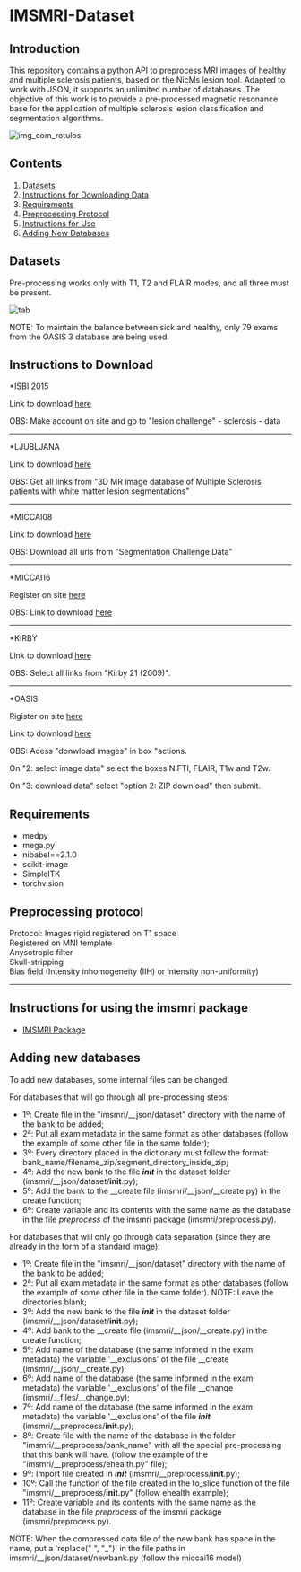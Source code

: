 # IMSMRI-Dataset

Introduction
-------------------------------------------

This repository contains a python API to preprocess MRI images of healthy and multiple sclerosis patients, based on the NicMs lesion tool.
Adapted to work with JSON, it supports an unlimited number of databases.
The objective of this work is to provide a pre-processed magnetic resonance base for the application of multiple sclerosis lesion classification and segmentation algorithms.

![img_com_rotulos](https://user-images.githubusercontent.com/49326502/90802677-f85a1080-e2ed-11ea-98f2-0cf11adc92d1.png)

Contents
-------------------------------------------

1. [Datasets](#datasets)
2. [Instructions for Downloading Data](#download)
3. [Requirements](#req)
4. [Preprocessing Protocol](#protocol)
5. [Instructions for Use](#use)
6. [Adding New Databases](#new)

<a name="datasets"></a>
Datasets
-------------------------------------------

Pre-processing works only with T1, T2 and FLAIR modes, and all three must be present.

![tab](https://user-images.githubusercontent.com/49326502/90802614-e37d7d00-e2ed-11ea-9169-2aeec7ddaff0.png)

NOTE: To maintain the balance between sick and healthy, only 79 exams from the OASIS 3 database are being used.

<a name="download"></a>
Instructions to Download
-------------------------------------------

*ISBI 2015

Link to download [here](https://smart-stats-tools.org/lesion-challenge)

OBS: Make account on site and go to "lesion challenge" - sclerosis - data

-------------------------------------------

*LJUBLJANA

Link to download [here](http://lit.fe.uni-lj.si/tools.php?lang=eng)

OBS: Get all links from "3D MR image database of Multiple Sclerosis patients with white matter lesion segmentations"

-------------------------------------------

*MICCAI08  

Link to download [here](https://www.nitrc.org/frs/?group_id=745)

OBS: Download all urls from "Segmentation Challenge Data"

-------------------------------------------

*MICCAI16

Register on site [here](https://portal.fli-iam.irisa.fr/msseg-challenge/overview?p_p_id=registration_WAR_fliiamportlet&p_p_lifecycle=0&p_p_state=normal&p_p_mode=view&p_p_col_id=column-1&p_p_col_pos=1&p_p_col_count=3&_registration_WAR_fliiamportlet_mvcPath=%2Fhtml%2Fregistration%2Fregistration.jsp)

OBS: Link to download [here](https://portal.fli-iam.irisa.fr/msseg-challenge/data)

-------------------------------------------

*KIRBY

Link to download [here](https://www.nitrc.org/frs/?group_id=313)

OBS: Select all links from "Kirby 21 (2009)".

-------------------------------------------

*OASIS

Rigister on site [here](https://central.xnat.org/app/template/Register.vm#!)

Link to download [here](https://central.xnat.org/app/template/XDATScreen_report_xnat_projectData.vm/search_element/xnat:projectData/search_field/xnat:projectData.ID/search_value/OASIS3)

OBS: Acess "donwload images" in box "actions.

On "2: select image data" select the boxes NIFTI, FLAIR, T1w and T2w. 

On "3: download data" select "option 2: ZIP download" then submit.

<a name="req"></a>
Requirements
----------------------------------------------------------------

- medpy
- mega.py
- nibabel==2.1.0
- scikit-image
- SimpleITK
- torchvision

<a name="protocol"></a>
Preprocessing protocol
-----------------------------------------------------------------

Protocol:
Images rigid registered on T1 space  
Registered on MNI template  
Anysotropic filter  
Skull-stripping  
Bias field (Intensity inhomogeneity (IIH) or intensity non-uniformity)

---------------------------------------------------------------------------------------------------

<a name="use"></a>
Instructions for using the imsmri package
------------------------------------------------------------------

- [IMSMRI Package](https://github.com/rodrigodebem/iMRI-Dataset/tree/current/imsmri)

<a name="new"></a>
Adding new databases
------------------------------------------------------------------

To add new databases, some internal files can be changed.

For databases that will go through all pre-processing steps:

- 1º: Create file in the "imsmri/__json/dataset" directory with the name of the bank to be added;
- 2ª: Put all exam metadata in the same format as other databases (follow the example of some other file in the same folder);
- 3º: Every directory placed in the dictionary must follow the format:
bank_name/filename_zip/segment_directory_inside_zip;
- 4º: Add the new bank to the file *__init__* in the dataset folder (imsmri/__json/dataset/__init__.py);
- 5º: Add the bank to the __create file (imsmri/__json/__create.py) in the create function;
- 6º: Create variable and its contents with the same name as the database in the file *preprocess* of the imsmri package (imsmri/preprocess.py).

For databases that will only go through data separation (since they are already in the form of a standard image):

- 1º: Create file in the "imsmri/__json/dataset" directory with the name of the bank to be added;
- 2ª: Put all exam metadata in the same format as other databases (follow the example of some other file in the same folder). NOTE: Leave the directories blank;
- 3º: Add the new bank to the file *__init__* in the dataset folder (imsmri/__json/dataset/__init__.py);
- 4º: Add bank to the __create file (imsmri/__json/__create.py) in the create function;
- 5º: Add name of the database (the same informed in the exam metadata) the variable '__exclusions' of the file __create (imsmri/__json/__create.py);
- 6º: Add name of the database (the same informed in the exam metadata) the variable '__exclusions' of the file __change (imsmri/__files/__change.py);
- 7º: Add name of the database (the same informed in the exam metadata) the variable '__exclusions' of the file *__init__* (imsmri/__preprocess/__init__.py);
- 8º: Create file with the name of the database in the folder "imsmri/__preprocess/bank_name" with all the special pre-processing that this bank will have. (follow the example of the "imsmri/__preprocess/ehealth.py" file);
- 9º: Import file created in *__init__* (imsmri/__preprocess/__init__.py);
- 10º: Call the function of the file created in the to_slice function of the file "imsmri/__preprocess/__init__.py" (follow ehealth example);
- 11º: Create variable and its contents with the same name as the database in the file *preprocess* of the imsmri package (imsmri/preprocess.py).

NOTE: When the compressed data file of the new bank has space in the name, put a 'replace(" ", "_")' in the file paths in imsmri/__json/dataset/newbank.py (follow the miccai16 model)
